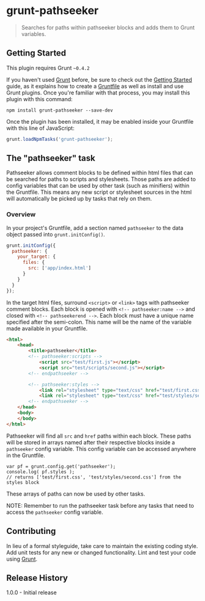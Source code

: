 # grunt-pathseeker

> Searches for paths within pathseeker blocks and adds them to Grunt variables.

## Getting Started
This plugin requires Grunt `~0.4.2`

If you haven't used [Grunt](http://gruntjs.com/) before, be sure to check out the [Getting Started](http://gruntjs.com/getting-started) guide, as it explains how to create a [Gruntfile](http://gruntjs.com/sample-gruntfile) as well as install and use Grunt plugins. Once you're familiar with that process, you may install this plugin with this command:

```shell
npm install grunt-pathseeker --save-dev
```

Once the plugin has been installed, it may be enabled inside your Gruntfile with this line of JavaScript:

```js
grunt.loadNpmTasks('grunt-pathseeker');
```

## The "pathseeker" task

Pathseeker allows comment blocks to be defined within html files that can be searched for paths to scripts and stylesheets. Those paths are added to config variables that can be used by other task (such as minifiers) within the Gruntfile. This means any new script or stylesheet sources in the html will automatically be picked up by tasks that rely on them.

### Overview
In your project's Gruntfile, add a section named `pathseeker` to the data object passed into `grunt.initConfig()`.

```js
grunt.initConfig({
  pathseeker: {
    your_target: {
      files: {
        src: ['app/index.html']
      }
    }
  }
});
```

In the target html files, surround `<script>` or `<link>` tags with pathseeker comment blocks. Each block is opened with `<!-- pathseeker:name -->` and closed with `<!-- pathseekerend -->`. Each block must have a unique name specified after the semi-colon. This name will be the name of the variable made available in your Gruntfile.

```html
<html>
    <head>
        <title>pathseeker</title>
        <!-- pathseeker:scripts -->
            <script src="test/first.js"></script>
            <script src="test/scripts/second.js"></script>
        <!-- endpathseeker -->

        <!-- pathseeker:styles -->
            <link rel="stylesheet" type="text/css" href="test/first.css">
            <link rel="stylesheet" type="text/css" href="test/styles/second.css">
        <!-- endpathseeker -->
    </head>
    <body>
    </body>
</html>
```

Pathseeker will find all `src` and `href` paths within each block. These paths will be stored in arrays named after their respective blocks inside a `pathseeker` config variable. This config variable can be accessed anywhere in the Gruntfile.

```
var pf = grunt.config.get('pathseeker');
console.log( pf.styles );
// returns ['test/first.css', 'test/styles/second.css'] from the styles block
```

These arrays of paths can now be used by other tasks.

NOTE: Remember to run the pathseeker task before any tasks that need to access the `pathseeker` config variable.

## Contributing
In lieu of a formal styleguide, take care to maintain the existing coding style. Add unit tests for any new or changed functionality. Lint and test your code using [Grunt](http://gruntjs.com/).

## Release History
1.0.0 - Initial release
